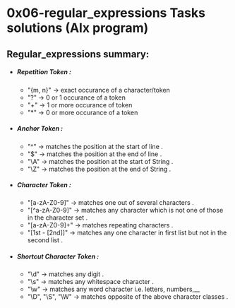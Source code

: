 # 0x06-regular_expressions Tasks solutions (Alx program)

## Regular_expressions summary:
 - ##### Repetition Token :
    + "{m, n}" -> exact occurance of a      character/token
    + "?"      -> 0 or 1 occurance of a token
    + "+"      -> 1 or more occurance of token
    + "*"     -> 0 or more occurance of a token

- ##### Anchor Token :
    + "^" -> matches the position at the start of line .
    + "$" -> matches the position at the end of line .
    + "\A" -> matches the position at the start of String .
    + "\Z" -> matches the position at the end of String .

- ##### Character Token :
    + "[a-zA-Z0-9]" -> matches one out of several characters .
    + "[^a-zA-Z0-9]" -> matches any character which is not one of those in the character set .
    + "[a-zA-Z0-9]+" -> matches repeating characters .
   + "[1st - [2nd]]" -> matches any one character in first list but not in the second list .

- ##### Shortcut Character Token :
    + "\d" -> matches any digit .
    + "\s" -> matches any whitespace character .
    + "\w" -> matches any word character i.e. letters, numbers,__
    + "\D", "\S", "\W" -> matches opposite of the above character classes .

